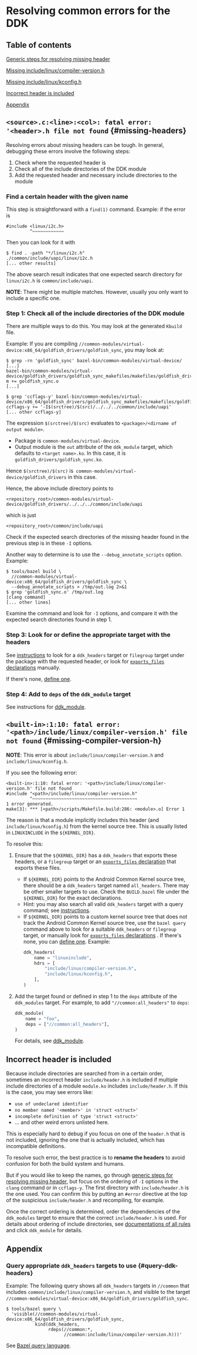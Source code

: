 # Resolving common errors for the DDK

## Table of contents

[Generic steps for resolving missing header](#missing-headers)

[Missing include/linux/compiler-version.h](#missing-compiler-version-h)

[Missing include/linux/kconfig.h](#missing-compiler-version-h)

[Incorrect header is included](#incorrect-header)

[Appendix](#appendix)

## `<source>.c:<line>:<col>: fatal error: '<header>.h file not found` {#missing-headers}

Resolving errors about missing headers can be tough. In general, debugging these
errors involve the following steps:

1. Check where the requested header is
2. Check all of the include directories of the DDK module
3. Add the requested header and necessary include directories to the module

### Find a certain header with the given name

This step is straightforward with a `find(1)` command. Example: if the error is

```text
#include <linux/i2c.h>
         ^~~~~~~~~~~~~
```

Then you can look for it with

```shell
$ find . -path "*/linux/i2c.h"
./common/include/uapi/linux/i2c.h
[... other results]
```

The above search result indicates that one expected search directory for
`linux/i2c.h` is `common/include/uapi`.

**NOTE**: There might be multiple matches. However, usually you only want to
include a specific one.

### Step 1: Check all of the include directories of the DDK module

There are multiple ways to do this. You may look at the generated `Kbuild` file.

Example: If you are compiling
`//common-modules/virtual-device:x86_64/goldfish_drivers/goldfish_sync`, you may
look at:

```shell
$ grep -rn 'goldfish_sync' bazel-bin/common-modules/virtual-device/
[...]
bazel-bin/common-modules/virtual-device/goldfish_drivers/goldfish_sync_makefiles/makefiles/goldfish_drivers/Kbuild:2:obj-m += goldfish_sync.o
[...]

$ grep 'ccflags-y' bazel-bin/common-modules/virtual-device/x86_64/goldfish_drivers/goldfish_sync_makefiles/makefiles/goldfish_drivers/Kbuild
ccflags-y += '-I$(srctree)/$(src)/../../../common/include/uapi'
[... other ccflags-y]
```

The expression `$(srctree)/$(src)` evaluates to
`<package>/<dirname of output module>`.

* Package is `common-modules/virtual-device`.
* Output module is the `out` attribute of the
  `ddk_module` target, which defaults to `<target name>.ko`. In this case, it
  is `goldfish_drivers/goldfish_sync.ko`.

Hence `$(srctree)/$(src)`
is` common-modules/virtual-device/goldfish_drivers` in this case.

Hence, the above include directory points to

```text
<repository_root>/common-modules/virtual-device/goldfish_drivers/../../../common/include/uapi
```

which is just

```text
<repository_root>/common/include/uapi
```

Check if the expected search directories of the missing header found in the
previous step is in these `-I` options.

Another way to determine is to use the `--debug_annotate_scripts` option.
Example:

```shell
$ tools/bazel build \
  //common-modules/virtual-device:x86_64/goldfish_drivers/goldfish_sync \
  --debug_annotate_scripts > /tmp/out.log 2>&1
$ grep 'goldfish_sync.o' /tmp/out.log
[clang command]
[... other lines]
```

Examine the command and look for `-I` options, and compare it with the expected
search directories found in step 1.

### Step 3: Look for or define the appropriate target with the headers

See [instructions](#query-ddk-headers) to look for a `ddk_headers` target or
`filegroup` target under the package with the requested header, or look for
[`exports_files` declarations](https://bazel.build/reference/be/functions#exports_files)
manually.

If there's none, [define one](main.md#ddk_headers).

### Step 4: Add to `deps` of the `ddk_module` target

See instructions for [ddk_module](main.md#ddk_module).

## `<built-in>:1:10: fatal error: '<path>/include/linux/compiler-version.h' file not found` {#missing-compiler-version-h}

**NOTE**: This error is about `include/linux/compiler-version.h` and
`include/linux/kconfig.h`.

If you see the following error:

```text
<built-in>:1:10: fatal error: '<path>/include/linux/compiler-version.h' file not found
#include "<path>/include/linux/compiler-version.h"
         ^~~~~~~~~~~~~~~~~~~~~~~~~~~~~~~~~~~~~~~~~
1 error generated.
make[3]: *** [<path>/scripts/Makefile.build:286: <module>.o] Error 1
```

The reason is that a module implicitly includes this header (and
`include/linux/kconfig.h`) from the kernel source tree. This is usually listed
in `LINUXINCLUDE` in the `${KERNEL_DIR}`.

To resolve this:

1. Ensure that the `${KERNEL_DIR}` has a `ddk_headers` that exports these
   headers, or a `filegroup` target or
   an [`exports_files` declaration](https://bazel.build/reference/be/functions#exports_files)
   that exports these files.

    * If `${KERNEL_DIR}` points to the Android Common Kernel source tree, there
      should be a `ddk_headers` target named `all_headers`. There may be other
      smaller targets to use. Check the `BUILD.bazel` file under
      the `${KERNEL_DIR}` for the exact declarations.
    * Hint: you may also search all valid `ddk_headers` target with a query
      command; see [instructions](#query-ddk-headers).
    * If `${KERNEL_DIR}` points to a custom kernel source tree that does not
      track the Android Common Kernel source tree, use the `bazel query`
      command above to look for a suitable `ddk_headers` or `filegroup` target,
      or manually look
      for [`exports_files` declarations](https://bazel.build/reference/be/functions#exports_files)
      . If there's none, you can [define one](main.md#ddk_headers). Example:
      ```python
      ddk_headers(
          name = "linuxinclude",
          hdrs = [
              "include/linux/compiler-version.h",
              "include/linux/kconfig.h",
          ],
      )
      ```
2. Add the target found or defined in step 1 to the `deps` attribute of the
   `ddk_modules` target. For example, to add `"//common:all_headers"` to `deps`:
   ```python
   ddk_module(
       name = "foo",
       deps = ["//common:all_headers"],
   )
   ```
   For details, see [ddk_module](main.md#ddk_module).

## Incorrect header is included

Because include directories are searched from in a certain order, sometimes an
incorrect header `include/header.h` is included if multiple include directories
of a module `module.ko` includes `include/header.h`. If this is the case, you
may see errors like:

- `use of undeclared identifier`
- `no member named '<member>' in 'struct <struct>'`
- `incomplete definition of type 'struct <struct>'`
- ... and other weird errors unlisted here.

This is especially hard to debug if you focus on one of the `header.h` that is
not included, ignoring the one that is actually included, which has incompatible
definitions.

To resolve such error, the best practice is to **rename the headers**
to avoid confusion for both the build system and humans.

But if you would like to keep the names, go through
[generic steps for resolving missing header](#missing-headers), but focus on the
ordering of `-I` options in the `clang` command or in `ccflags-y`. The first
directory with `include/header.h` is the one used. You can confirm this by
putting an `#error` directive at the top of the suspicious `include/header.h`
and recompiling, for example.

Once the correct ordering is determined, order the dependencies of the
`ddk_modules` target to ensure that the correct `include/header.h` is used. For
details about ordering of include directories, see
[documentations of all rules](../docs.md) and click `ddk_module` for details.

## Appendix

### Query appropriate `ddk_headers` targets to use {#query-ddk-headers}

Example: The following query shows all `ddk_headers` targets in `//common` that
includes `common/include/linux/compiler-version.h`, and visible to the
target `//common-modules/virtual-device:x86_64/goldfish_drivers/goldfish_sync`.

```shell
$ tools/bazel query \
  'visible(//common-modules/virtual-device:x86_64/goldfish_drivers/goldfish_sync, 
           kind(ddk_headers, 
                rdeps(//common:*, 
                      //common:include/linux/compiler-version.h)))'
```

See [Bazel query language](https://bazel.build/query/language).